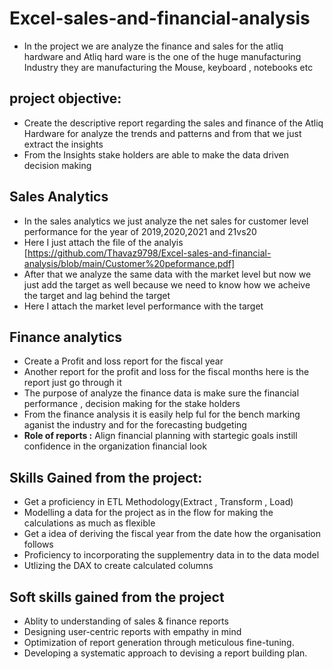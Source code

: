 # Excel-sales-and-financial-analysis
-  In the project we are analyze the finance and sales for the atliq hardware and Atliq hard ware is the one of the huge manufacturing Industry
   they are manufacturing the Mouse, keyboard , notebooks etc 

## project objective:
- Create the descriptive report regarding the sales and finance of the Atliq Hardware for analyze the trends and patterns and from that we just extract the insights
- From the Insights stake holders are able to make the data driven decision making 

## Sales Analytics
 - In the sales analytics we just analyze the net sales for customer level performance for  the year of 2019,2020,2021 and 21vs20
 -  Here I just attach the file of the analyis [https://github.com/Thavaz9798/Excel-sales-and-financial-analysis/blob/main/Customer%20peformance.pdf]
 - After that we analyze the same data with the market level but now we just add the target as well because we need to know how we 
   acheive the target and lag behind the target 
 - Here I attach the market level performance with the target 

## Finance analytics
 - Create a Profit and loss report for the fiscal year
 - Another report for the profit and loss for the fiscal months here is the report just go through it
 - The purpose of analyze the finance data is make sure the financial performance , decision making for the stake holders
 - From the finance analysis it is easily help ful for the bench marking aganist the industry and for the forecasting budgeting
 - **Role of reports :** Align financial planning with startegic goals instill confidence in the organization financial look

  ## Skills Gained from the project:
  - Get a proficiency in ETL Methodology(Extract , Transform , Load)
  - Modelling a data for the project as in the flow for making the calculations as much as flexible
  - Get a idea of deriving the fiscal year from the date how the organisation follows
  - Proficiency to incorporating the supplementry data in to the data model
  - Utlizing the DAX to create calculated columns

 ## Soft skills gained from the project 
 - Ablity to understanding of sales & finance reports
 - Designing user-centric reports with empathy in mind
 - Optimization of report generation through meticulous fine-tuning.
 - Developing a systematic approach to devising a report building plan.
